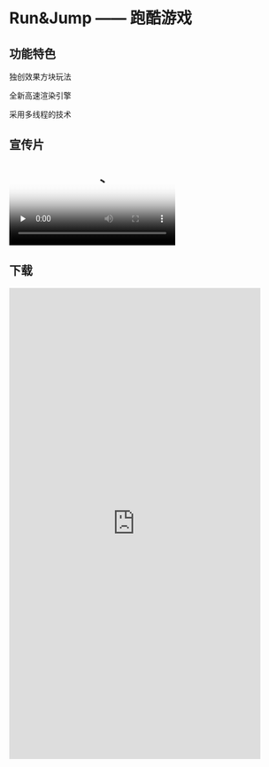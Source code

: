 # Run&Jump —— 跑酷游戏 

## 功能特色

独创效果方块玩法

全新高速渲染引擎

采用多线程的技术

## 宣传片

<video id="video" controls="" preload="none" poster="http://om2bks7xs.bkt.clouddn.com/2017-08-26-Markdown-Advance-Video.jpg">
<source id="mp4" src="https://xgugugu.github.io/run-and-jump/run-and-jump.mp4" type="video/mp4">
</video>

## 下载

<iframe 
height=850 
width=90% 
src="https://github.com/xgugugu/run-and-jump/releases" 
frameborder=0 
allowfullscreen>
</iframe>
